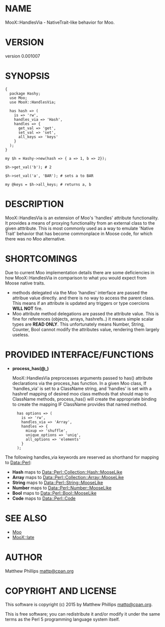 # NAME

MooX::HandlesVia - NativeTrait-like behavior for Moo.

# VERSION

version 0.001007

# SYNOPSIS

    {
      package Hashy;
      use Moo;
      use MooX::HandlesVia;

      has hash => (
        is => 'rw',
        handles_via => 'Hash',
        handles => {
          get_val => 'get',
          set_val => 'set',
          all_keys => 'keys'
        }
      );
    }

    my $h = Hashy->new(hash => { a => 1, b => 2});

    $h->get_val('b'); # 2

    $h->set_val('a', 'BAR'); # sets a to BAR

    my @keys = $h->all_keys; # returns a, b

# DESCRIPTION

MooX::HandlesVia is an extension of Moo's 'handles' attribute functionality. It
provides a means of proxying functionality from an external class to the given
atttribute. This is most commonly used as a way to emulate 'Native Trait'
behavior that has become commonplace in Moose code, for which there was no Moo
alternative.

# SHORTCOMINGS

Due to current Moo implementation details there are some deficiencies in how
MooX::HandlesVia in comparison to what you would expect from Moose native
traits.

- methods delegated via the Moo 'handles' interface are passed the
attribue value directly. and there is no way to access the parent class. This
means if an attribute is updated any triggers or type coercions **WILL NOT**
fire.
- Moo attribute method delegations are passed the attribute value. This
is fine for references (objects, arrays, hashrefs..) it means simple scalar
types are **READ ONLY**. This unfortunately means Number, String, Counter, Bool
cannot modify the attributes value, rendering them largely useless.

# PROVIDED INTERFACE/FUNCTIONS

- **process\_has(@\_)**

    MooX::HandlesVia preprocesses arguments passed to has() attribute declarations
    via the process\_has function. In a given Moo class, If 'handles\_via' is set to
    a ClassName string, and 'handles' is set with a hashref mapping of desired moo
    class methods that should map to ClassName methods, process\_has() will create
    the appropriate binding to create the mapping IF ClassName provides that named
    method.

        has options => (
          is => 'rw',
          handles_via => 'Array',
          handles => {
            mixup => 'shuffle',
            unique_options => 'uniq',
            all_options => 'elements'
          }
        );

The following handles\_via keywords are reserved as shorthand for mapping to
[Data::Perl](https://metacpan.org/pod/Data::Perl):

- **Hash** maps to [Data::Perl::Collection::Hash::MooseLike](https://metacpan.org/pod/Data::Perl::Collection::Hash::MooseLike)
- **Array** maps to [Data::Perl::Collection::Array::MooseLike](https://metacpan.org/pod/Data::Perl::Collection::Array::MooseLike)
- **String** maps to [Data::Perl::String::MooseLike](https://metacpan.org/pod/Data::Perl::String::MooseLike)
- **Number** maps to [Data::Perl::Number::MooseLike](https://metacpan.org/pod/Data::Perl::Number::MooseLike)
- **Bool** maps to [Data::Perl::Bool::MooseLike](https://metacpan.org/pod/Data::Perl::Bool::MooseLike)
- **Code** maps to [Data::Perl::Code](https://metacpan.org/pod/Data::Perl::Code)

# SEE ALSO

- [Moo](https://metacpan.org/pod/Moo)
- [MooX::late](https://metacpan.org/pod/MooX::late)

# AUTHOR

Matthew Phillips <mattp@cpan.org>

# COPYRIGHT AND LICENSE

This software is copyright (c) 2015 by Matthew Phillips <mattp@cpan.org>.

This is free software; you can redistribute it and/or modify it under
the same terms as the Perl 5 programming language system itself.
